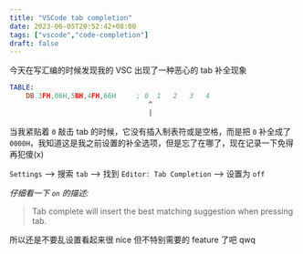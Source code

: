 ```yaml
---
title: "VSCode tab completion"
date: 2023-06-05T20:52:42+08:00
tags: ["vscode","code-completion"]
draft: false
---
```


今天在写汇编的时候发现我的 VSC 出现了一种恶心的 tab 补全现象

```asm
TABLE:  
	DB 3FH,06H,5BH,4FH,66H     ; 0  1   2   3   4
                                  ^
                                  |
```

当我紧贴着 `0` 敲击 tab 的时候，它没有插入制表符或是空格，而是把 `0` 补全成了
`0000H`，我知道这是我之前设置的补全选项，但是忘了在哪了，现在记录一下免得再犯傻(x)

<!--more-->

`Settings` --> 搜索 `tab` --> 找到 `Editor: Tab Completion` --> 设置为 `off`

*仔细看一下 `on` 的描述:*

> Tab complete will insert the best matching suggestion when pressing tab.

所以还是不要乱设置看起来很 nice 但不特别需要的 feature 了吧 qwq
